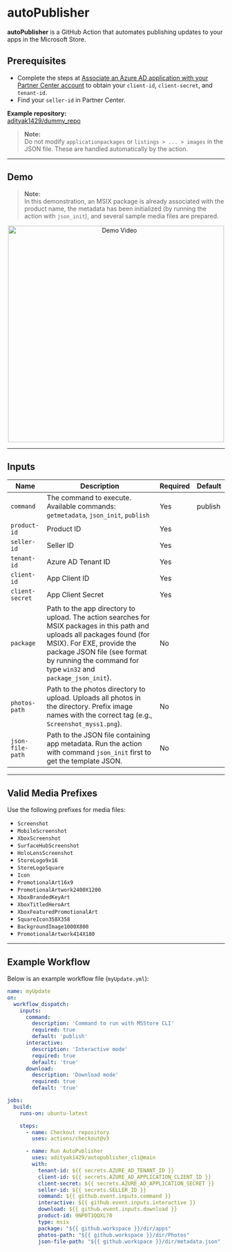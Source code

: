 # autoPublisher

**autoPublisher** is a GitHub Action that automates publishing updates to your apps in the Microsoft Store.

## Prerequisites

- Complete the steps at [Associate an Azure AD application with your Partner Center account](https://learn.microsoft.com/en-us/windows/apps/publish/store-submission-api#how-to-associate-an-azure-ad-application-with-your-partner-center-account) to obtain your `client-id`, `client-secret`, and `tenant-id`.
- Find your `seller-id` in Partner Center.

**Example repository:**  
[adityak1429/dummy_repo](https://github.com/adityak1429/dummy_repo/)

> **Note:**  
> Do not modify `applicationpackages` or `listings > ... > images` in the JSON file. These are handled automatically by the action.

---

## Demo

> **Note:**  
> In this demonstration, an MSIX package is already associated with the product name, the metadata has been initialized (by running the action with `json_init`), and several sample media files are prepared.

<p align="center">
    <img src="first_publish.gif" alt="Demo Video" width="500"/>
</p>

---

## Inputs

| Name             | Description                                                                                                                                                                                                                                         | Required | Default   |
|------------------|-----------------------------------------------------------------------------------------------------------------------------------------------------------------------------------------------------------------------------------------------------|----------|-----------|
| `command`        | The command to execute. Available commands: `getmetadata`, `json_init`, `publish`                                                                                                                            | Yes      | publish   |
| `product-id`     | Product ID                                                                                                                                                                                                                                          | Yes      |           |
| `seller-id`      | Seller ID                                                                                                                                                                                                                                           | Yes      |           |
| `tenant-id`      | Azure AD Tenant ID                                                                                                                                                                                                                                 | Yes      |           |
| `client-id`      | App Client ID                                                                                                                                                                                                                                       | Yes      |           |
| `client-secret`  | App Client Secret                                                                                                                                                                                                                                   | Yes      |           |
| `package`        | Path to the app directory to upload. The action searches for MSIX packages in this path and uploads all packages found (for MSIX). For EXE, provide the package JSON file (see format by running the command for type `win32` and `package_json_init`). | No       |           |
| `photos-path`    | Path to the photos directory to upload. Uploads all photos in the directory. Prefix image names with the correct tag (e.g., `Screenshot_myss1.png`).                                                          | No       |           |
| `json-file-path` | Path to the JSON file containing app metadata. Run the action with command `json_init` first to get the template JSON.                                                                                       | No       |           |

---

## Valid Media Prefixes

Use the following prefixes for media files:

- `Screenshot`
- `MobileScreenshot`
- `XboxScreenshot`
- `SurfaceHubScreenshot`
- `HoloLensScreenshot`
- `StoreLogo9x16`
- `StoreLogoSquare`
- `Icon`
- `PromotionalArt16x9`
- `PromotionalArtwork2400X1200`
- `XboxBrandedKeyArt`
- `XboxTitledHeroArt`
- `XboxFeaturedPromotionalArt`
- `SquareIcon358X358`
- `BackgroundImage1000X800`
- `PromotionalArtwork414X180`

---

## Example Workflow

Below is an example workflow file (`myUpdate.yml`):

```yaml
name: myUpdate
on:
  workflow_dispatch:
    inputs:
      command:
        description: 'Command to run with MSStore CLI'
        required: true
        default: 'publish'
      interactive:
        description: 'Interactive mode'
        required: true
        default: 'true'
      download:
        description: 'Download mode'
        required: true
        default: 'true'

jobs:
  build:
    runs-on: ubuntu-latest

    steps:
      - name: Checkout repository
        uses: actions/checkout@v3

      - name: Run AutoPublisher
        uses: adityak1429/autopublisher_cli@main
        with:
          tenant-id: ${{ secrets.AZURE_AD_TENANT_ID }}
          client-id: ${{ secrets.AZURE_AD_APPLICATION_CLIENT_ID }}
          client-secret: ${{ secrets.AZURE_AD_APPLICATION_SECRET }}
          seller-id: ${{ secrets.SELLER_ID }}
          command: ${{ github.event.inputs.command }}
          interactive: ${{ github.event.inputs.interactive }}
          download: ${{ github.event.inputs.download }}
          product-id: 9NP0T3QQXL70
          type: msix
          package: "${{ github.workspace }}/dir/apps"
          photos-path: "${{ github.workspace }}/dir/Photos"
          json-file-path: "${{ github.workspace }}/dir/metadata.json"
```